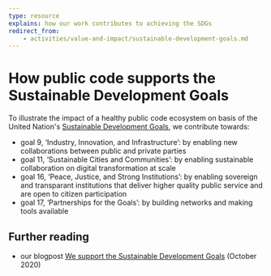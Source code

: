 ```yaml
---
type: resource
explains: how our work contributes to achieving the SDGs
redirect_from: 
    - activities/value-and-impact/sustainable-development-goals.md
---
```


# How public code supports the Sustainable Development Goals

To illustrate the impact of a healthy public code ecosystem on basis of the United Nation's [Sustainable Development Goals](https://sdgs.un.org/goals), we contribute towards:

* goal 9, ‘Industry, Innovation, and Infrastructure’: by enabling new collaborations between public and private parties
* goal 11, ‘Sustainable Cities and Communities’: by enabling sustainable collaboration on digital transformation at scale
* goal 16, ‘Peace, Justice, and Strong Institutions’: by enabling sovereign and transparant institutions that deliver higher quality public service and are open to citizen participation
* goal 17, ‘Partnerships for the Goals’: by building networks and making tools available

## Further reading

* our blogpost [We support the Sustainable Development Goals](https://blog.publiccode.net/policy/2020/10/02/we-support-the-sustainable-development-goals.html) (October 2020)
